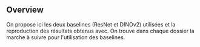 ## Overview
On propose ici les deux baselines (ResNet et DINOv2) utilisées et la reproduction des résultats obtenus avec. On trouve dans chaque dossier la marche à suivre pour l'utilisation des baselines.